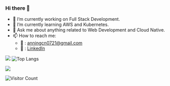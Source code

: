 ### Hi there 👋

<!--
**Annedrew/Annedrew** is a ✨ _special_ ✨ repository because its `README.md` (this file) appears on your GitHub profile.
-->


- 🔭 I’m currently working on Full Stack Development.
- 🌱 I’m currently learning AWS and Kubernetes.
- 💬 Ask me about anything related to Web Development and Cloud Native.
- 📫 How to reach me:
  - :email: : anningcn0721@gmail.com
  - :link: : [LinkedIn]

[LinkedIn]: https://www.linkedin.com/in/ning-an-262960224/

![](https://github-readme-stats.vercel.app/api?username=Annedrew&show_icons=true&theme=shadow_blue)
![Top Langs](https://github-readme-stats.vercel.app/api/top-langs/?username=Annedrew&layout=compact&theme=shadow_blue)

![](https://github-readme-activity-graph.cyclic.app/graph?username=Annedrew&theme=shadow_blue)

![Visitor Count](https://profile-counter.glitch.me/Annedrew/count.svg)
